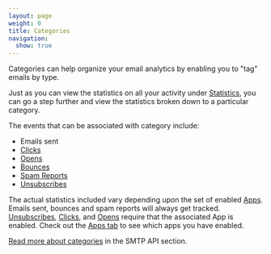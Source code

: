 ```yaml
---
layout: page
weight: 0
title: Categories
navigation:
  show: true
---
```


Categories can help organize your email analytics by enabling you to "tag" emails by type.

Just as you can view the statistics on all your activity under [Statistics]({{root_url}}/User_Guide/Delivery_Metrics/index.html), you can go a step further and view the statistics broken down to a particular category.

The events that can be associated with category include:

* Emails sent
* [Clicks]({{root_url}}/Glossary/clicks.html)
* [Opens]({{root_url}}/Glossary/opens.html)
* [Bounces]({{root_url}}/Glossary/bounces.html)
* [Spam Reports]({{root_url}}/Glossary/spam_reports.html)
* [Unsubscribes]({{root_url}}/User_Guide/Email_Deliverability/Subscription_Tracking/index.html)

The actual statistics included vary depending upon the set of enabled [Apps]({{root_url}}/Apps/index.html). Emails sent, bounces and spam reports will always get tracked. [Unsubscribes]({{root_url}}/Apps/subscription_tracking.html), [Clicks]({{root_url}}/Apps/click_tracking.html), and [Opens]({{root_url}}/Apps/open_tracking.html) require that the associated App is enabled. Check out the [Apps tab](https://sendgrid.com/app) to see which apps you have enabled.

[Read more about categories]({{root_url}}/API_Reference/SMTP_API/categories.html) in the SMTP API section.
